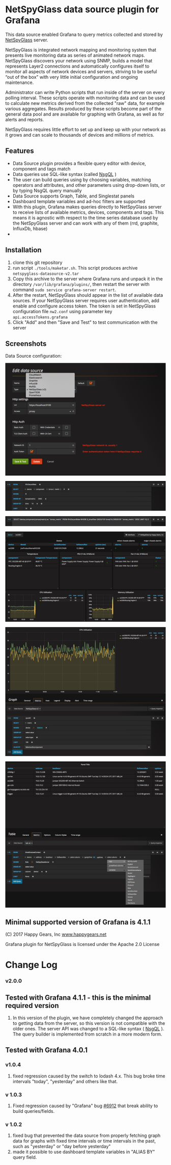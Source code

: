 # NetSpyGlass data source plugin for Grafana 

This data source enabled Grafana to query metrics collected and stored
by [NetSpyGlass](http://www.netspyglass.com) server.

NetSpyGlass is integrated network mapping and monitoring system that presents live monitoring 
data as series of animated network maps. NetSpyGlass discovers your network using SNMP,
builds a model that represents Layer2 connections and automatically configures itself to 
monitor all aspects of network devices and servers, striving to be useful “out of the box” 
with very little initial configuration and ongoing maintenance. 

Administrator can write Python scripts that run inside of the server
on every polling interval. These scripts operate with monitoring
data and can be used to calculate new metrics derived from the collected "raw" data,
for example various aggregates. Results produced by these scripts become
part of the general data pool and are available for graphing with
Grafana, as well as for alerts and reports.

NetSpyGlass requires little effort to set up and keep up with your network 
as it grows and can scale to thousands of devices and millions of metrics.


## Features

  - Data Source plugin provides a flexible query editor with device, component and tags match
  - Data queries use SQL-like syntax (called [NsgQL](http://docs.netspyglass.com/2.2.x/nsgql.html) )
  - The user can build queries using by choosing variables, matching operators
    and attributes, and other parameters using drop-down lists, or 
    by typing NsgQL query manually
  - Data Source supports Graph, Table, and Singlestat panels
  - Dashboard template variables and ad-hoc filters are supported
  - With this plugin, Grafana makes queries directly to NetSpyGlass
    server to receive lists of available metrics, devices, components
    and tags. This means it is agnostic with respect to the time series
    database used by the NetSpyGlass server and can work with any of 
    them (rrd, graphite, InfluxDb, hbase)
  - 


## Installation

1. clone this git repository
2. run script `./tools/maketar.sh`. This script produces archive `netspyglass-datasource-v2.tar`
3. Copy this archive to the server where Grafana runs and unpack it in 
the directory `/var/lib/grafana/plugins/`, then restart the server with command
`sudo service grafana-server restart`.
4. After the restart, NetSpyGlass should appear in the list of available
 data sources. If your NetSpyGlass server requires user authentication,
 add enable and configure access token. The token is set in NetSpyGlass
 configuration file `nw2.conf` using parameter key `api.accessTokens.grafana`
5. Click "Add" and then "Save and Test" to test communication with
 the server

 

## Screenshots

Data Source configuration:

![datasource configuration](https://raw.githubusercontent.com/happygears/netspyglass-grafana/master/doc/screenshots/nsg-grafana-plugin-v2-edit-data-source.png)

![query editor screenshot](https://raw.githubusercontent.com/happygears/netspyglass-grafana/master/doc/screenshots/nsg-grafana-plugin-v2-query-editor-1.png)

![query editor screenshot](https://raw.githubusercontent.com/happygears/netspyglass-grafana/master/doc/screenshots/nsg-grafana-plugin-v2-query-editor-nsgql.png)

![device dshboard](https://raw.githubusercontent.com/happygears/netspyglass-grafana/master/doc/screenshots/nsg-grafana-plugin-v2-device-dashboard.png)

![graph panel](https://raw.githubusercontent.com/happygears/netspyglass-grafana/master/doc/screenshots/nsg-grafana-plugin-v2-graph-panel.png)

![table panel](https://raw.githubusercontent.com/happygears/netspyglass-grafana/master/doc/screenshots/nsg-grafana-plugin-v2-table-panel.png)

## Minimal supported version of Grafana is 4.1.1

(C) 2017 Happy Gears, Inc  www.happygears.net

Grafana plugin for NetSpyGlass is licensed under the Apache 2.0 License

# Change Log


### v2.0.0
## Tested with Grafana 4.1.1 - this is the minimal required version

1. In this version of the plugin, we have completely changed the approach to getting data from 
   the server, so this version is not compatible with the older ones. The server API was changed to 
   a SQL-like syntax ( [NsgQL](http://docs.netspyglass.com/2.2.x/nsgql.html) ). The query builder is 
   implemented from scratch in a more modern form.


## Tested with Grafana 4.0.1
### v1.0.4

1. fixed regression caused by the switch to lodash 4.x. This bug broke time intervals "today", 
   "yesterday" and others like that.


### v 1.0.3
1. Fixed regression caused by "Grafana" bug [#6912](https://github.com/grafana/grafana/pull/6912) 
that break ability to build queries/fields.


### v 1.0.2

1. fixed bug that prevented the data source from properly fetching graph
data for graphs with fixed time intervals or time intervals in the past,
such as "yesterday" or "day before yesterday"
2. made it possible to use dashboard template variables in "ALIAS BY"
query field.


